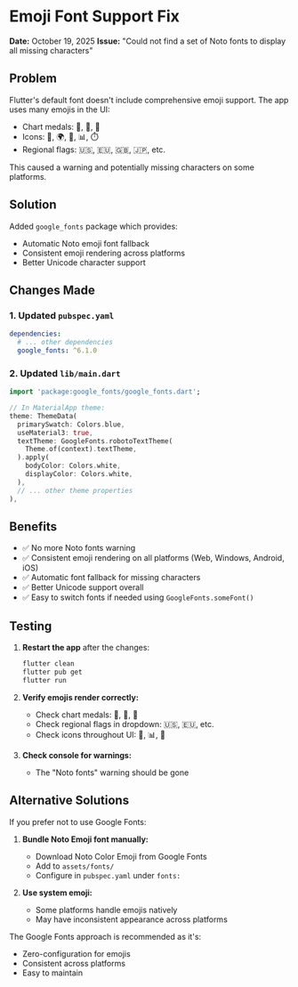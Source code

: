 # Emoji Font Support Fix

**Date:** October 19, 2025
**Issue:** "Could not find a set of Noto fonts to display all missing characters"

## Problem

Flutter's default font doesn't include comprehensive emoji support. The app uses many emojis in the UI:
- Chart medals: 🥇, 🥈, 🥉
- Icons: 🎤, 🌍, 🎵, 📊, ⏱️
- Regional flags: 🇺🇸, 🇪🇺, 🇬🇧, 🇯🇵, etc.

This caused a warning and potentially missing characters on some platforms.

## Solution

Added `google_fonts` package which provides:
- Automatic Noto emoji font fallback
- Consistent emoji rendering across platforms
- Better Unicode character support

## Changes Made

### 1. Updated `pubspec.yaml`
```yaml
dependencies:
  # ... other dependencies
  google_fonts: ^6.1.0
```

### 2. Updated `lib/main.dart`
```dart
import 'package:google_fonts/google_fonts.dart';

// In MaterialApp theme:
theme: ThemeData(
  primarySwatch: Colors.blue,
  useMaterial3: true,
  textTheme: GoogleFonts.robotoTextTheme(
    Theme.of(context).textTheme,
  ).apply(
    bodyColor: Colors.white,
    displayColor: Colors.white,
  ),
  // ... other theme properties
),
```

## Benefits

- ✅ No more Noto fonts warning
- ✅ Consistent emoji rendering on all platforms (Web, Windows, Android, iOS)
- ✅ Automatic font fallback for missing characters
- ✅ Better Unicode support overall
- ✅ Easy to switch fonts if needed using `GoogleFonts.someFont()`

## Testing

1. **Restart the app** after the changes:
   ```bash
   flutter clean
   flutter pub get
   flutter run
   ```

2. **Verify emojis render correctly:**
   - Check chart medals: 🥇, 🥈, 🥉
   - Check regional flags in dropdown: 🇺🇸, 🇪🇺, etc.
   - Check icons throughout UI: 🎤, 📊, 🎵

3. **Check console for warnings:**
   - The "Noto fonts" warning should be gone

## Alternative Solutions

If you prefer not to use Google Fonts:

1. **Bundle Noto Emoji font manually:**
   - Download Noto Color Emoji from Google Fonts
   - Add to `assets/fonts/`
   - Configure in `pubspec.yaml` under `fonts:`

2. **Use system emoji:**
   - Some platforms handle emojis natively
   - May have inconsistent appearance across platforms

The Google Fonts approach is recommended as it's:
- Zero-configuration for emojis
- Consistent across platforms
- Easy to maintain
